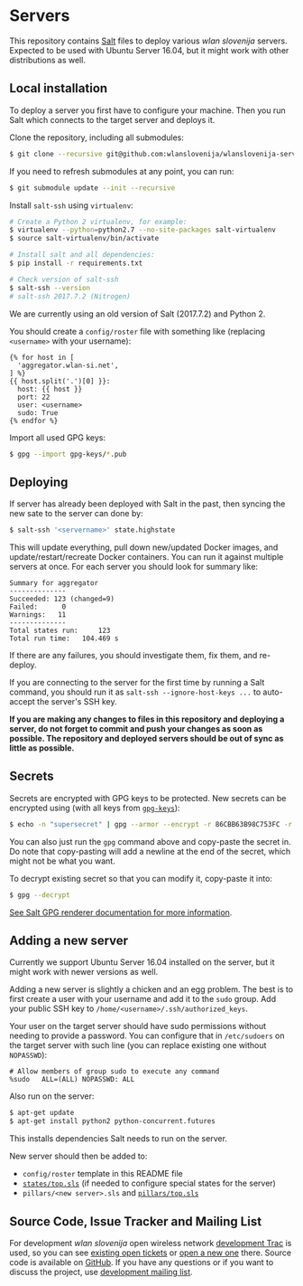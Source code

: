# Servers

This repository contains [Salt](http://docs.saltstack.com/en/latest/) files to deploy various *wlan slovenija* servers.
Expected to be used with Ubuntu Server 16.04, but it might work with other distributions
as well.

## Local installation

To deploy a server you first have to configure your machine. Then you run Salt which connects
to the target server and deploys it.

Clone the repository, including all submodules:

```bash
$ git clone --recursive git@github.com:wlanslovenija/wlanslovenija-servers.git
```

If you need to refresh submodules at any point, you can run:

```bash
$ git submodule update --init --recursive
```

Install `salt-ssh` using `virtualenv`:

```bash
# Create a Python 2 virtualenv, for example:
$ virtualenv --python=python2.7 --no-site-packages salt-virtualenv
$ source salt-virtualenv/bin/activate

# Install salt and all dependencies:
$ pip install -r requirements.txt

# Check version of salt-ssh
$ salt-ssh --version
# salt-ssh 2017.7.2 (Nitrogen)
```

We are currently using an old version of Salt (2017.7.2) and Python 2.

You should create a `config/roster` file with something like (replacing `<username>` with your username):

```
{% for host in [
  'aggregator.wlan-si.net',
] %}
{{ host.split('.')[0] }}:
  host: {{ host }}
  port: 22
  user: <username>
  sudo: True
{% endfor %}
```

Import all used GPG keys:

```bash
$ gpg --import gpg-keys/*.pub
```

## Deploying

If server has already been deployed with Salt in the past, then syncing the new sate to the server can done by:

```bash
$ salt-ssh '<servername>' state.highstate
```

This will update everything, pull down new/updated Docker images, and update/restart/recreate Docker containers.
You can run it against multiple servers at once. For each server you should look for summary like:

```
Summary for aggregator
--------------
Succeeded: 123 (changed=9)
Failed:      0
Warnings:   11
--------------
Total states run:     123
Total run time:   104.469 s
```

If there are any failures, you should investigate them, fix them, and re-deploy.

If you are connecting to the server for the first time by running a Salt command, you should run it as
`salt-ssh --ignore-host-keys ...` to auto-accept the server's SSH key.

**If you are making any changes to files in this repository and deploying a server, do not forget to
commit and push your changes as soon as possible. The repository and deployed servers should be out
of sync as little as possible.**

## Secrets

Secrets are encrypted with GPG keys to be protected.
New secrets can be encrypted using (with all keys from [`gpg-keys`](./gpg-keys)):

```bash
$ echo -n "supersecret" | gpg --armor --encrypt -r 86CBB63B98C753FC -r D2C5CA66EBF32285
```

You can also just run the `gpg` command above and copy-paste the secret in.
Do note that copy-pasting will add a newline at the end of the secret, which might not be what you want.

To decrypt existing secret so that you can modify it, copy-paste it into:

```bash
$ gpg --decrypt
```

[See Salt GPG renderer documentation for more information](https://docs.saltstack.com/en/latest/ref/renderers/all/salt.renderers.gpg.html).

## Adding a new server

Currently we support Ubuntu Server 16.04 installed on the server, but it might work with newer
versions as well.

Adding a new server is slightly a chicken and an egg problem. The best is to first create a
user with your username and add it to the `sudo` group.
Add your public SSH key to `/home/<username>/.ssh/authorized_keys`.

Your user on the target server should have sudo permissions without needing to provide a password.
You can configure that in `/etc/sudoers` on the target server with such line (you can replace existing
one without `NOPASSWD`):

```
# Allow members of group sudo to execute any command
%sudo   ALL=(ALL) NOPASSWD: ALL
```

Also run on the server:

```bash
$ apt-get update
$ apt-get install python2 python-concurrent.futures
```

This installs dependencies Salt needs to run on the server.

New server should then be added to:

* `config/roster` template in this README file
* [`states/top.sls`](./states/top.sls) (if needed to configure special states for the server)
* `pillars/<new server>.sls` and [`pillars/top.sls`](./pillars/top.sls)

## Source Code, Issue Tracker and Mailing List

For development *wlan slovenija* open wireless network [development Trac](https://dev.wlan-si.net/)
is used, so you can see [existing open tickets](https://dev.wlan-si.net/report)
or [open a new one](https://dev.wlan-si.net/newticket) there. Source
code is available on [GitHub](https://github.com/wlanslovenija/servers-salt-states).
If you have any questions or if you want to
discuss the project, use [development mailing list](https://wlan-si.net/lists/info/development).
